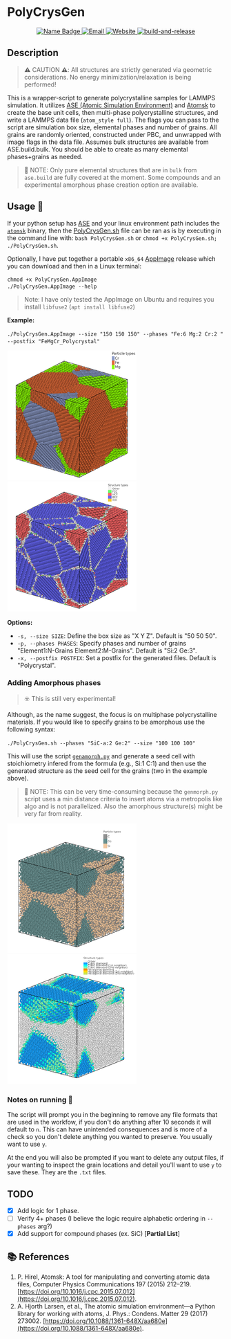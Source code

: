 # PolyCrysGen 
<p align="center">
<a href="https://github.com">
  <img src="https://img.shields.io/badge/Name-Stefan%20Bringuier-green?style=flat-square" alt="Name Badge">
</a>
  <a href="mailto:stefanbringuier@gmail.com">
    <img alt="Email" src="https://img.shields.io/badge/Email-stefanbringuier%40gmail.com-blue?style=flat-square&logo=gmail">
  </a>
  <a href="https://stefanbringuier.info">
    <img alt="Website" src="https://img.shields.io/website?down_color=red&down_message=offline&up_color=green&up_message=online&url=https%3A%2F%2Fstefanbringuier.info">
  </a>
  <a href="https://github.com/stefanbringuier/PolyCrysGen/actions/workflows/build-and-release.yml">
  <img alt="build-and-release" src="https://github.com/stefanbringuier/PolyCrysGen/actions/workflows/build-and-release.yml/badge.svg">
  </a>
</p>


## Description

> ⚠️ CAUTION ⚠️: All structures are strictly generated via geometric considerations. No energy minimization/relaxation is being performed!
 
This is a wrapper-script to generate polycrystalline samples for LAMMPS simulation. It utilizes [ASE (Atomic Simulation Environment)](https://wiki.fysik.dtu.dk/ase) and [Atomsk](https://atomsk.univ-lille.fr/) to create the base unit cells, then multi-phase polycrystalline structures, and write a LAMMPS data file (`atom_style full`). The flags you can pass to the script are simulation box size, elemental phases and number of grains. All grains are randomly oriented, constructed under PBC, and unwrapped with image flags in the data file. Assumes bulk structures are  available from ASE.build.bulk. You should be able to create as many elemental phases+grains as needed.

> 📓 NOTE: Only pure elemental structures that are in `bulk` from `ase.build` are fully covered at the moment. Some compounds and an experimental amorphous phase creation option are available.



## Usage 🔨
If your python setup has [ASE](https://wiki.fysik.dtu.dk/ase/) and your linux environment path includes the [`atomsk`](https://atomsk.univ-lille.fr/) binary, then the [PolyCrysGen.sh](./PolyCrysGen.sh) file can be ran as is by executing in the command line with: `bash PolyCrysGen.sh` or  `chmod +x PolyCrysGen.sh; ./PolyCrysGen.sh`.

Optionally, I have put together a portable `x86_64` [AppImage](https://github.com/stefanbringuier/PolyCrysGen/releases) release which you can download and then in a Linux terminal:

```shell
chmod +x PolyCrysGen.AppImage
./PolyCrysGen.AppImage --help
```
> Note: I have only tested the AppImage on Ubuntu and requires you install `libfuse2` (`apt install libfuse2`)

**Example:**

`./PolyCrysGen.AppImage --size "150 150 150" --phases "Fe:6 Mg:2 Cr:2 " --postfix "FeMgCr_Polycrystal"`

![](./resources/FeMgCr_Polycrystal_1.png) ![](./resources/FeMgCr_Polycrystal_2.png)


**Options:**
- `-s, --size SIZE`: Define the box size as "X Y Z". Default is "50 50 50".
- `-p, --phases PHASES`: Specify phases and number of grains "Element1:N-Grains Element2:M-Grains". Default is "Si:2 Ge:3".
- `-x, --postfix POSTFIX`: Set a postfix for the generated files. Default is "Polycrystal".

### Adding Amorphous phases
> ☣️ This is still very experimental!

Although, as the name suggest, the focus is on multiphase polycrystalline materials. If you would like to specify grains to be amorphous use the following syntax:

`./PolyCrysGen.sh --phases "SiC-a:2 Ge:2" --size "100 100 100"`

This will use the script [`genamorph.py`](./genmorph.py) and generate a seed cell with stoichiometry infered from the formula (e.g., Si:1 C:1) and then use the generated structure as the seed cell for the grains (two in the example above).

> 📓 NOTE: This can be very time-consuming because the `genmorph.py` script uses a min distance criteria to insert atoms via a metropolis like algo and is not parallelized. Also the amorphous structure(s) might be very far from reality.

![](./resources/SiC_Amorph_Ge_Crystalline_1.png) ![](./resources/SiC_Amorph_Ge_Crystalline_2.png)

### Notes on running 🏃

The script will prompt you in the beginning to remove any file formats that are used in the workfow, if you don't do anything after 10 seconds it will default to `n`. This can have unintended consequences and is more of a check so you don't delete anything you wanted to preserve. You usually want to use `y`.

At the end you will also be prompted if you want to delete any output files, if your wanting to inspect the grain locations and detail you'll want to use `y` to save these. They are the `.txt` files.

## TODO
- [x] Add logic for 1 phase.
- [ ] Verify 4+ phases (I believe the logic require alphabetic ordering in `--phases` arg?)
- [x] Add support for compound phases (ex. SiC) [**Partial List**]

## 📚 References
1. P. Hirel, Atomsk: A tool for manipulating and converting atomic data files, Computer Physics Communications 197 (2015) 212–219. [https://doi.org/10.1016/j.cpc.2015.07.012](https://doi.org/10.1016/j.cpc.2015.07.012).
2. A. Hjorth Larsen, et al., The atomic simulation environment—a Python library for working with atoms, J. Phys.: Condens. Matter 29 (2017) 273002. [https://doi.org/10.1088/1361-648X/aa680e](https://doi.org/10.1088/1361-648X/aa680e).

